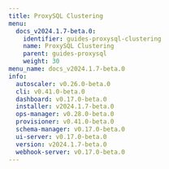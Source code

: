 ```yaml
---
title: ProxySQL Clustering
menu:
  docs_v2024.1.7-beta.0:
    identifier: guides-proxysql-clustering
    name: ProxySQL Clustering
    parent: guides-proxysql
    weight: 30
menu_name: docs_v2024.1.7-beta.0
info:
  autoscaler: v0.26.0-beta.0
  cli: v0.41.0-beta.0
  dashboard: v0.17.0-beta.0
  installer: v2024.1.7-beta.0
  ops-manager: v0.28.0-beta.0
  provisioner: v0.41.0-beta.0
  schema-manager: v0.17.0-beta.0
  ui-server: v0.17.0-beta.0
  version: v2024.1.7-beta.0
  webhook-server: v0.17.0-beta.0
---
```


